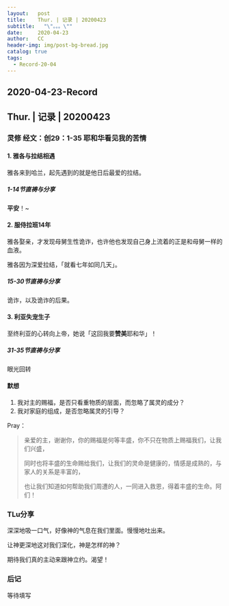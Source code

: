 ```yaml
---
layout:   post
title:    Thur. | 记录 | 20200423
subtitle:   "\"。。。\""
date:     2020-04-23
author:   CC
header-img: img/post-bg-bread.jpg
catalog: true
tags:
  - Record-20-04
---
```


## 2020-04-23-Record

## Thur. | 记录 | 20200423

### 灵修 经文：创29：1-35 耶和华看见我的苦情

#### 1. 雅各与拉结相遇

雅各来到哈兰，起先遇到的就是他日后最爱的拉结。

##### 1-14节直祷与分享

**平安**！~

#### 2. 服侍拉班14年

雅各娶亲，才发现母舅生性诡诈，也许他也发现自己身上流着的正是和母舅一样的血液。  

雅各因为深爱拉结，「就看七年如同几天」。

##### 15-30节直祷与分享

诡诈，以及诡诈的后果。

#### 3. 利亚失宠生子

至终利亚的心转向上帝，她说「这回我要**赞美**耶和华」！

##### 31-35节直祷与分享

眼光回转

#### 默想

1. 我对主的赐福，是否只看重物质的层面，而忽略了属灵的成分？
2. 我对家庭的组成，是否忽略属灵的引导？

Pray：

> 亲爱的主，谢谢你，你的赐福是何等丰盛，你不只在物质上赐福我们，让我们兴盛，
>
> 同时也将丰盛的生命赐给我们，让我们的灵命是健康的，情感是成熟的，与家人的关系是丰富的，
>
> 也让我们知道如何帮助我们周遭的人，一同进入救恩，得着丰盛的生命。阿们！

### TLu分享

深深地吸一口气，好像神的气息在我们里面。慢慢地吐出来。

让神更深地这对我们深化，神是怎样的神？

期待我们真的主动来跟神立约。渴望！

### 后记

等待填写
